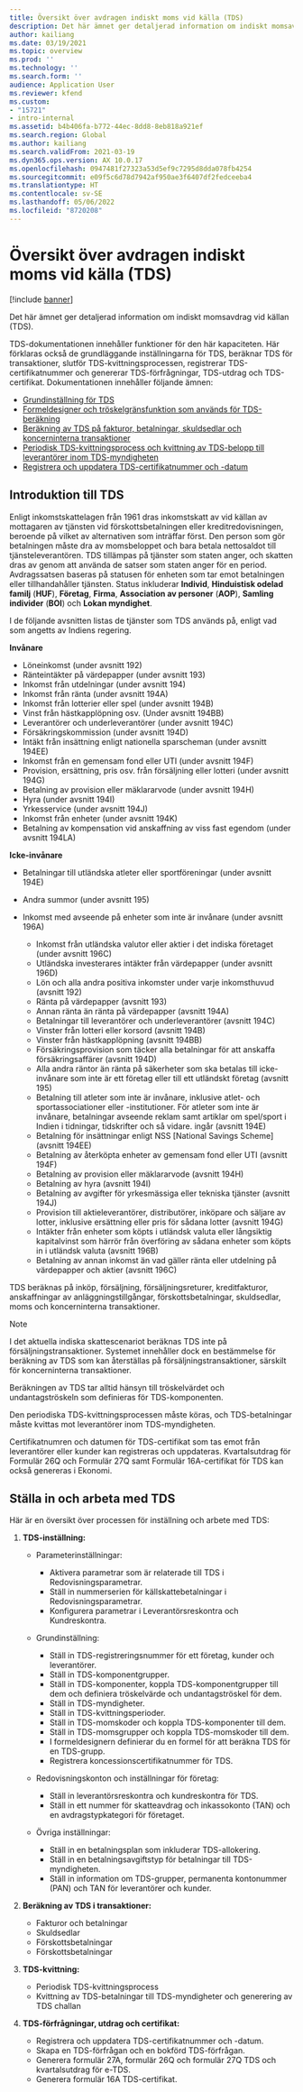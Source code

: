 ```yaml
---
title: Översikt över avdragen indiskt moms vid källa (TDS)
description: Det här ämnet ger detaljerad information om indiskt momsavdrag vid källan (TDS). TDS-dokumentationen innehåller funktioner för den här kapaciteten.
author: kailiang
ms.date: 03/19/2021
ms.topic: overview
ms.prod: ''
ms.technology: ''
ms.search.form: ''
audience: Application User
ms.reviewer: kfend
ms.custom:
- "15721"
- intro-internal
ms.assetid: b4b406fa-b772-44ec-8dd8-8eb818a921ef
ms.search.region: Global
ms.author: kailiang
ms.search.validFrom: 2021-03-19
ms.dyn365.ops.version: AX 10.0.17
ms.openlocfilehash: 0947481f27323a53d5ef9c7295d8dda078fb4254
ms.sourcegitcommit: e09f5c6d78d7942af950ae3f6407df2fedceeba4
ms.translationtype: HT
ms.contentlocale: sv-SE
ms.lasthandoff: 05/06/2022
ms.locfileid: "8720208"
---
```

# <a name="indian-tax-deducted-at-source-tds-overview"></a>Översikt över avdragen indiskt moms vid källa (TDS)

[!include [banner](../includes/banner.md)]

Det här ämnet ger detaljerad information om indiskt momsavdrag vid källan (TDS).

TDS-dokumentationen innehåller funktioner för den här kapaciteten. Här förklaras också de grundläggande inställningarna för TDS, beräknar TDS för transaktioner, slutför TDS-kvittningsprocessen, registrerar TDS-certifikatnummer och genererar TDS-förfrågningar, TDS-utdrag och TDS-certifikat. Dokumentationen innehåller följande ämnen:

- [Grundinställning för TDS](apac-ind-TDS-TDS-ledger-accounts-setup.md)
- [Formeldesigner och tröskelgränsfunktion som används för TDS-beräkning](apac-ind-TDS-Formula-designer.md)
- [Beräkning av TDS på fakturor, betalningar, skuldsedlar och koncerninterna transaktioner](apac-ind-TDS-Calculate-TDS-on-invoices-using-journals.md)
- [Periodisk TDS-kvittningsprocess och kvittning av TDS-belopp till leverantörer inom TDS-myndigheten](apac-ind-TDS-Run-the-periodic-TDS-settlement-process.md)
- [Registrera och uppdatera TDS-certifikatnummer och -datum](apac-ind-TDS-Record-TDS-concession-certificate-numbers.md)

## <a name="introduction-to-tds"></a>Introduktion till TDS

Enligt inkomstskattelagen från 1961 dras inkomstskatt av vid källan av mottagaren av tjänsten vid förskottsbetalningen eller kreditredovisningen, beroende på vilket av alternativen som inträffar först. Den person som gör betalningen måste dra av momsbeloppet och bara betala nettosaldot till tjänsteleverantören. TDS tillämpas på tjänster som staten anger, och skatten dras av genom att använda de satser som staten anger för en period. Avdragssatsen baseras på statusen för enheten som tar emot betalningen eller tillhandahåller tjänsten. Status inkluderar **Individ**, **Hinduistisk odelad familj** (**HUF**), **Företag**, **Firma**, **Association av personer** (**AOP**), **Samling individer** (**BOI**) och **Lokan myndighet**.

I de följande avsnitten listas de tjänster som TDS används på, enligt vad som angetts av Indiens regering.

**Invånare**

- Löneinkomst (under avsnitt 192)
- Ränteintäkter på värdepapper (under avsnitt 193)
- Inkomst från utdelningar (under avsnitt 194)
- Inkomst från ränta (under avsnitt 194A)
- Inkomst från lotterier eller spel (under avsnitt 194B)
- Vinst från hästkapplöpning osv. (Under avsnitt 194BB)
- Leverantörer och underleverantörer (under avsnitt 194C)
- Försäkringskommission (under avsnitt 194D)
- Intäkt från insättning enligt nationella sparscheman (under avsnitt 194EE)
- Inkomst från en gemensam fond eller UTI (under avsnitt 194F)
- Provision, ersättning, pris osv. från försäljning eller lotteri (under avsnitt 194G)
- Betalning av provision eller mäklararvode (under avsnitt 194H)
- Hyra (under avsnitt 194I)
- Yrkesservice (under avsnitt 194J)
- Inkomst från enheter (under avsnitt 194K)
- Betalning av kompensation vid anskaffning av viss fast egendom (under avsnitt 194LA)

**Icke-invånare**

- Betalningar till utländska atleter eller sportföreningar (under avsnitt 194E)
- Andra summor (under avsnitt 195)
- Inkomst med avseende på enheter som inte är invånare (under avsnitt 196A)

    - Inkomst från utländska valutor eller aktier i det indiska företaget (under avsnitt 196C)
    - Utländska investerares intäkter från värdepapper (under avsnitt 196D)
    - Lön och alla andra positiva inkomster under varje inkomsthuvud (avsnitt 192)
    - Ränta på värdepapper (avsnitt 193)
    - Annan ränta än ränta på värdepapper (avsnitt 194A)
    - Betalningar till leverantörer och underleverantörer (avsnitt 194C)
    - Vinster från lotteri eller korsord (avsnitt 194B)
    - Vinster från hästkapplöpning (avsnitt 194BB)
    - Försäkringsprovision som täcker alla betalningar för att anskaffa försäkringsaffärer (avsnitt 194D)
    - Alla andra räntor än ränta på säkerheter som ska betalas till icke-invånare som inte är ett företag eller till ett utländskt företag (avsnitt 195)
    - Betalning till atleter som inte är invånare, inklusive atlet- och sportassociationer eller -institutioner. För atleter som inte är invånare, betalningar avseende reklam samt artiklar om spel/sport i Indien i tidningar, tidskrifter och så vidare. ingår (avsnitt 194E)
    - Betalning för insättningar enligt NSS \[National Savings Scheme\] (avsnitt 194EE)
    - Betalning av återköpta enheter av gemensam fond eller UTI (avsnitt 194F)
    - Betalning av provision eller mäklararvode (avsnitt 194H)
    - Betalning av hyra (avsnitt 194I)
    - Betalning av avgifter för yrkesmässiga eller tekniska tjänster (avsnitt 194J)
    - Provision till aktieleverantörer, distributörer, inköpare och säljare av lotter, inklusive ersättning eller pris för sådana lotter (avsnitt 194G)
    - Intäkter från enheter som köpts i utländsk valuta eller långsiktig kapitalvinst som härrör från överföring av sådana enheter som köpts in i utländsk valuta (avsnitt 196B)
    - Betalning av annan inkomst än vad gäller ränta eller utdelning på värdepapper och aktier (avsnitt 196C)

TDS beräknas på inköp, försäljning, försäljningsreturer, kreditfakturor, anskaffningar av anläggningstillgångar, förskottsbetalningar, skuldsedlar, moms och koncerninterna transaktioner.

> [!NOTE]
> I det aktuella indiska skattescenariot beräknas TDS inte på försäljningstransaktioner. Systemet innehåller dock en bestämmelse för beräkning av TDS som kan återställas på försäljningstransaktioner, särskilt för koncerninterna transaktioner.

Beräkningen av TDS tar alltid hänsyn till tröskelvärdet och undantagströskeln som definieras för TDS-komponenten.

Den periodiska TDS-kvittningsprocessen måste köras, och TDS-betalningar måste kvittas mot leverantörer inom TDS-myndigheten.

Certifikatnumren och datumen för TDS-certifikat som tas emot från leverantörer eller kunder kan registreras och uppdateras. Kvartalsutdrag för Formulär 26Q och Formulär 27Q samt Formulär 16A-certifikat för TDS kan också genereras i Ekonomi.

## <a name="setting-up-and-working-with-tds"></a>Ställa in och arbeta med TDS

Här är en översikt över processen för inställning och arbete med TDS:

1. **TDS-inställning:**

    - Parameterinställningar:

        - Aktivera parametrar som är relaterade till TDS i Redovisningsparametrar.
        - Ställ in nummerserien för källskattebetalningar i Redovisningsparametrar.
        - Konfigurera parametrar i Leverantörsreskontra och Kundreskontra.

    - Grundinställning:

        - Ställ in TDS-registreringsnummer för ett företag, kunder och leverantörer.
        - Ställ in TDS-komponentgrupper.
        - Ställ in TDS-komponenter, koppla TDS-komponentgrupper till dem och definiera tröskelvärde och undantagströskel för dem.
        - Ställ in TDS-myndigheter.
        - Ställ in TDS-kvittningsperioder.
        - Ställ in TDS-momskoder och koppla TDS-komponenter till dem.
        - Ställ in TDS-momsgrupper och koppla TDS-momskoder till dem.
        - I formeldesignern definierar du en formel för att beräkna TDS för en TDS-grupp.
        - Registrera koncessionscertifikatnummer för TDS.

    - Redovisningskonton och inställningar för företag:

        - Ställ in leverantörsreskontra och kundreskontra för TDS.
        - Ställ in ett nummer för skatteavdrag och inkassokonto (TAN) och en avdragstypkategori för företaget.

    - Övriga inställningar:

        - Ställ in en betalningsplan som inkluderar TDS-allokering.
        - Ställ in en betalningsavgiftstyp för betalningar till TDS-myndigheten.
        - Ställ in information om TDS-grupper, permanenta kontonummer (PAN) och TAN för leverantörer och kunder.

2. **Beräkning av TDS i transaktioner:**

    - Fakturor och betalningar
    - Skuldsedlar
    - Förskottsbetalningar
    - Förskottsbetalningar

3. **TDS-kvittning:**

    - Periodisk TDS-kvittningsprocess
    - Kvittning av TDS-betalningar till TDS-myndigheter och generering av TDS challan

4. **TDS-förfrågningar, utdrag och certifikat:**

    - Registrera och uppdatera TDS-certifikatnummer och -datum.
    - Skapa en TDS-förfrågan och en bokförd TDS-förfrågan.
    - Generera formulär 27A, formulär 26Q och formulär 27Q TDS och kvartalsutdrag för e-TDS.
    - Generera formulär 16A TDS-certifikat.
